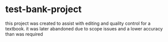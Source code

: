 # test-bank-project
this project was created to assist with editing and quality control for a textbook. it was later abandoned due to scope issues and a lower accuracy than was required
